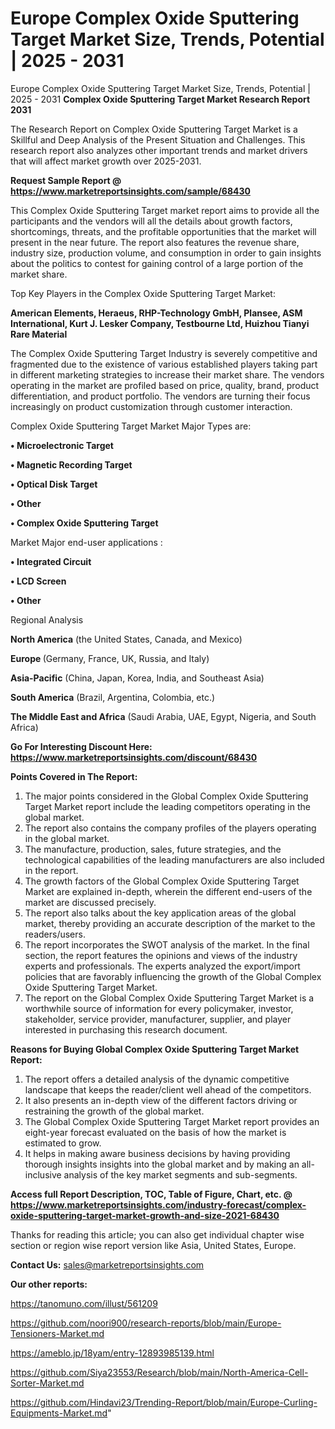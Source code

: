 # Europe Complex Oxide Sputtering Target Market Size, Trends, Potential | 2025 - 2031
Europe Complex Oxide Sputtering Target Market Size, Trends, Potential | 2025 - 2031
<strong>Complex Oxide Sputtering Target Market Research Report 2031</strong>

The Research Report on Complex Oxide Sputtering Target Market is a Skillful and Deep Analysis of the Present Situation and Challenges. This research report also analyzes other important trends and market drivers that will affect market growth over 2025-2031.

<strong>Request Sample Report @ <a href=https://www.marketreportsinsights.com/sample/68430>https://www.marketreportsinsights.com/sample/68430</a></strong>

This Complex Oxide Sputtering Target market report aims to provide all the participants and the vendors will all the details about growth factors, shortcomings, threats, and the profitable opportunities that the market will present in the near future. The report also features the revenue share, industry size, production volume, and consumption in order to gain insights about the politics to contest for gaining control of a large portion of the market share.

Top Key Players in the Complex Oxide Sputtering Target Market:

<strong>American Elements, Heraeus, RHP-Technology GmbH, Plansee, ASM International, Kurt J. Lesker Company, Testbourne Ltd, Huizhou Tianyi Rare Material</strong>

The Complex Oxide Sputtering Target Industry is severely competitive and fragmented due to the existence of various established players taking part in different marketing strategies to increase their market share. The vendors operating in the market are profiled based on price, quality, brand, product differentiation, and product portfolio. The vendors are turning their focus increasingly on product customization through customer interaction.

Complex Oxide Sputtering Target Market Major Types are:

<strong>• Microelectronic Target

• Magnetic Recording Target

• Optical Disk Target

• Other

• Complex Oxide Sputtering Target</strong>

Market Major end-user applications :

<strong>• Integrated Circuit

• LCD Screen

• Other</strong>

Regional Analysis

</u><strong><b>North America</b></strong> (the United States, Canada, and Mexico)

<strong><b>Europe </b></strong>(Germany, France, UK, Russia, and Italy)

<strong><b>Asia-Pacific</b></strong> (China, Japan, Korea, India, and Southeast Asia)

<strong><b>South America</b></strong> (Brazil, Argentina, Colombia, etc.)

<strong><b>The Middle East and Africa</b></strong> (Saudi Arabia, UAE, Egypt, Nigeria, and South Africa)

<strong>Go For Interesting Discount Here: <a href=https://www.marketreportsinsights.com/discount/68430>https://www.marketreportsinsights.com/discount/68430</a></strong>

<strong>Points Covered in The Report:</strong>
<ol>
  <li>The major points considered in the Global Complex Oxide Sputtering Target Market report include the leading competitors operating in the global market.</li>
  <li>The report also contains the company profiles of the players operating in the global market.</li>
  <li>The manufacture, production, sales, future strategies, and the technological capabilities of the leading manufacturers are also included in the report.</li>
  <li>The growth factors of the Global Complex Oxide Sputtering Target Market are explained in-depth, wherein the different end-users of the market are discussed precisely.</li>
  <li>The report also talks about the key application areas of the global market, thereby providing an accurate description of the market to the readers/users.</li>
  <li>The report incorporates the SWOT analysis of the market. In the final section, the report features the opinions and views of the industry experts and professionals. The experts analyzed the export/import policies that are favorably influencing the growth of the Global Complex Oxide Sputtering Target Market.</li>
  <li>The report on the Global Complex Oxide Sputtering Target Market is a worthwhile source of information for every policymaker, investor, stakeholder, service provider, manufacturer, supplier, and player interested in purchasing this research document.</li>
</ol>
<strong>Reasons for Buying Global Complex Oxide Sputtering Target Market Report:</strong>

<ol>
  <li>The report offers a detailed analysis of the dynamic competitive landscape that keeps the reader/client well ahead of the competitors.</li>
  <li>It also presents an in-depth view of the different factors driving or restraining the growth of the global market.</li>
  <li>The Global Complex Oxide Sputtering Target Market report provides an eight-year forecast evaluated on the basis of how the market is estimated to grow.</li>
  <li>It helps in making aware business decisions by having providing thorough insights insights into the global market and by making an all-inclusive analysis of the key market segments and sub-segments.</li>
</ol>
<strong>Access full Report Description, TOC, Table of Figure, Chart, etc. @ <a href=https://www.marketreportsinsights.com/industry-forecast/complex-oxide-sputtering-target-market-growth-and-size-2021-68430>https://www.marketreportsinsights.com/industry-forecast/complex-oxide-sputtering-target-market-growth-and-size-2021-68430</a></strong>


Thanks for reading this article; you can also get individual chapter wise section or region wise report version like Asia, United States, Europe.

<strong>Contact Us:</strong>
sales@marketreportsinsights.com

<strong>Our other reports:</strong>

<a href=https://tanomuno.com/illust/561209>https://tanomuno.com/illust/561209</a>

<a href=https://github.com/noori900/research-reports/blob/main/Europe-Tensioners-Market.md>https://github.com/noori900/research-reports/blob/main/Europe-Tensioners-Market.md</a>

<a href=https://ameblo.jp/18yam/entry-12893985139.html>https://ameblo.jp/18yam/entry-12893985139.html</a>

<a href=https://github.com/Siya23553/Research/blob/main/North-America-Cell-Sorter-Market.md>https://github.com/Siya23553/Research/blob/main/North-America-Cell-Sorter-Market.md</a>

<a href=https://github.com/Hindavi23/Trending-Report/blob/main/Europe-Curling-Equipments-Market.md>https://github.com/Hindavi23/Trending-Report/blob/main/Europe-Curling-Equipments-Market.md</a>"
